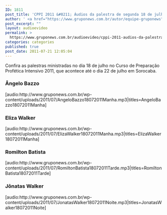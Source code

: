 ```yaml
---
ID: 1811
post_title: 'CPPI 2011 &#8211; Áudios da palestra de segunda 18 de julho'
author: ' <a href="https://www.gruponews.com.br/autor/equipe-gruponews" rel="tag">Equipe GrupoNews</a>'
post_excerpt: ""
layout: audioevideo
permalink: >
  https://www.gruponews.com.br/audioevideo/cppi-2011-audios-da-palestra-de-segunda-18-de-julho
categories: categories
published: true
post_date: 2011-07-21 12:05:04
---
```

Confira as palestras ministradas no dia 18 de julho no Curso de Preparação Profética Intensivo 2011, que acontece até o dia 22 de julho em Sorocaba.
<h3>Ângelo Bazzo</h3>
[audio:http://www.gruponews.com.br/wp-content/uploads/2011/07/AngeloBazzo18072011Manha.mp3|titles=AngeloBazzo18072011Manha]
<h3>Eliza Walker</h3>
[audio:http://www.gruponews.com.br/wp-content/uploads/2011/07/ElizaWalker18072011Manha.mp3|titles=ElizaWalker18072011Manha]
<h3>Romilton Batista</h3>
[audio:http://www.gruponews.com.br/wp-content/uploads/2011/07/RomiltonBatista18072011Tarde.mp3|titles=RomiltonBatista18072011Tarde]
<h3>Jônatas Walker</h3>
[audio:http://www.gruponews.com.br/wp-content/uploads/2011/07/JonatasWalker18072011Noite.mp3|titles=JonatasWalker18072011Noite]